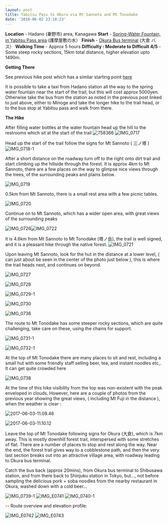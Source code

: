 ```yaml
---
layout: post
title: Yabitsu Pass to Okura via Mt Sannoto and Mt Tonodake
date: '2018-06-02 23:10:23'
---
```


**Location** - Hadano (秦野市) area, Kanagawa
**Start** - [Spring-Water Fountain, in Yabitsu Pass area](https://www.google.com/maps/place/%E8%AD%B7%E6%91%A9%E5%B1%8B%E6%95%B7%E3%81%AE%E6%B0%B4/@35.4315787,139.2090886,16z/data=!4m5!3m4!1s0x6019062f24aa4e09:0x72a06c9f35b7d34f!8m2!3d35.4315787!4d139.2090887) (護摩屋敷の水）
**Finish** - [Okura Bus terminal](https://www.google.com/maps/place/%E5%A4%A7%E5%80%89%EF%BC%88%E3%83%90%E3%82%B9%EF%BC%89/@35.40461,139.1668113,17z/data=!3m1!4b1!4m5!3m4!1s0x60190856eb42a363:0x6d868b5036c29bd8!8m2!3d35.40461!4d139.169) (大倉 バス）
**Walking Time** - Approx 5 hours
**Difficulty : Moderate to Difficult 4/5** - Some steep rocky sections, 15km total distance, higher elevation upto 1490m.

**Getting There**

See previous hike post which has a similar starting point [here](https://oyaji-hiking.github.io/2018/02/12/minoge-to-okura-via-mt-sa.html)

It is possible to take a taxi from Hadano station all the way to the spring water fountain near the start of the trail, but this will cost approx 5000yen. Otherwise take the bus from the station as noted in the previous post linked to just above, either to Minoge and take the longer hike to the trail head, or to the bus stop at Yabitsu pass and walk from there.

**The Hike**

After filling water bottles at the water fountain head up the hill to the restrooms which sit at the start of the trail 
![758366](/content/images/2018/06/758366.jpg)
![IMG_0717](/content/images/2018/06/IMG_0717.jpg)

Head up the start of the trail follow the signs for Mt Sannoto ( 三ノ塔 ) 
![IMG_0718-1](/content/images/2018/06/IMG_0718-1.JPG)

After a short distance on the roadway turn off to the right onto dirt trail and start climbing up the hillside through the forest. It is approx 4km to Mt Sannoto, there are a few places on the way to glimpse nice views through the trees, of the surrounding peaks and plains below.

![IMG_0719](/content/images/2018/06/IMG_0719.JPG)

0.5km from Mt Sannoto, there is a small rest area with a few picnic tables.

![IMG_0720](/content/images/2018/06/IMG_0720.JPG)

Continue on to Mt Sannoto, which has a wider open area, with great views of the surrounding peaks 

![IMG_0726](/content/images/2018/06/IMG_0726.JPG)![IMG_0722](/content/images/2018/06/IMG_0722.JPG)

It is 4.6km from Mt Sannoto to Mt Tonodake (塔ノ岳), the trail is well signed, and it is a pleasant hike through the native forest. 
![IMG_0721](/content/images/2018/06/IMG_0721.JPG)

Upon leaving Mt Sannoto, look for the hut in the distance at a lower level, ( can just about be seen in the center of the photo just below ), this is where the trail heads next, and continues on beyond.

![IMG_0727](/content/images/2018/06/IMG_0727.JPG)

![IMG_0728](/content/images/2018/06/IMG_0728.JPG)

![IMG_0729-1](/content/images/2018/06/IMG_0729-1.JPG)

![IMG_0730](/content/images/2018/06/IMG_0730.JPG)

![IMG_0736](/content/images/2018/06/IMG_0736.JPG)

The route to Mt Tonodake has some steeper rocky sections, which are quite challenging, take care on these, using the chains for support. 

![IMG_0731-1](/content/images/2018/06/IMG_0731-1.JPG)

![IMG_0732-1](/content/images/2018/06/IMG_0732-1.JPG)

At the top of Mt Tonodake there are many places to sit and rest, including a small hut with some friendly staff selling beer, tea, and instant noodles etc,. It can get quite crowded here 

![IMG_0738](/content/images/2018/06/IMG_0738.JPG)

At the time of this hike visibility from the top was non-existent with the peak enveloped in clouds. However, here are a couple of photos from the previous year showing the great views, ( including Mt Fuji in the distance ), when the weather is clear :

![2017-06-03-11.09.46](/content/images/2018/06/2017-06-03-11.09.46.jpg)

![2017-06-03-11.10.12](/content/images/2018/06/2017-06-03-11.10.12.jpg)

Leave the top of Mt Tonodake following signs for Okura (大倉), which is 7km away. This is mostly downhill forest trail, interspersed with some stretches of flat. There are a number of places to stop and rest along the way. Near the end, the forest trail gives way to a cobblestone path, and then the very last section breaks out into an attractive village area, with roadway leading to Okura bus terminal. 

Catch the bus back (approx 20mins), from Okura bus terminal to Shibusawa station, and from there back to Shinjuku station in Tokyo, but..., not before sampling the delicious pork + soba noodles from the nearby restaurant in Okura, washed down with a cold beer...

![IMG_0739-1](/content/images/2018/06/IMG_0739-1.JPG)
![IMG_E0741](/content/images/2018/06/IMG_E0741.JPG)
![IMG_0740-1](/content/images/2018/06/IMG_0740-1.JPG)

--
Route overview and elevation profile:

![IMG_E0742](/content/images/2018/06/IMG_E0742.JPG)
![IMG_E0743](/content/images/2018/06/IMG_E0743.JPG)








